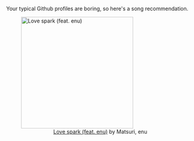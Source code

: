 Your typical Github profiles are boring, so here's a song recommendation.
<figure><img width="300" height="300" src="https://i.scdn.co/image/ab67616d0000b273db7c0d3f857a7889337953ec" alt="Love spark (feat. enu)" /><figcaption align="center"><a href="https://open.spotify.com/track/00quvzdRF8QvQgQx6davPb" target="_blank">Love spark (feat. enu)</a> by Matsuri, enu</figcaption></figure>
